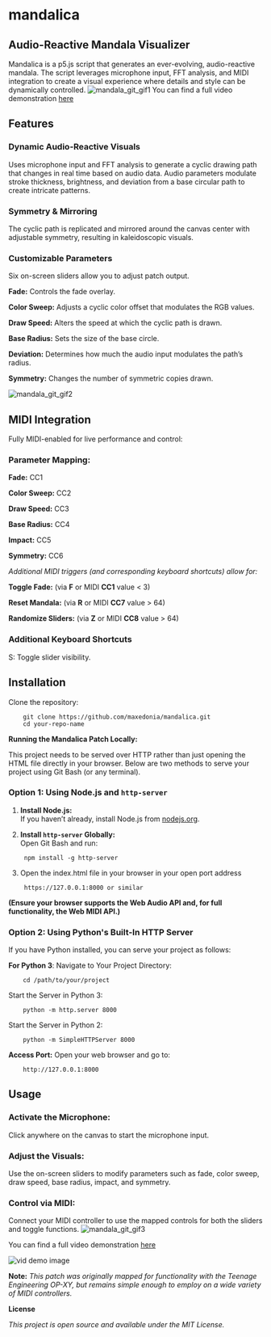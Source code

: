 # mandalica
## **Audio-Reactive Mandala Visualizer**
Mandalica is a p5.js script that generates an ever-evolving, audio-reactive mandala. The script leverages microphone input, FFT analysis, and MIDI integration to create a visual experience where details and style can be dynamically controlled.
![mandala_git_gif1](https://github.com/user-attachments/assets/78146cd2-34ae-4b77-983b-debe260f112f)
You can find a full video demonstration [here](https://youtu.be/O_Std7CS_SE?si=Wob5zYrDjDJRSgMG)
## **Features**
### **Dynamic Audio-Reactive Visuals**
Uses microphone input and FFT analysis to generate a cyclic drawing path that changes in real time based on audio data. Audio parameters modulate stroke thickness, brightness, and deviation from a base circular path to create intricate patterns.

### **Symmetry & Mirroring**
The cyclic path is replicated and mirrored around the canvas center with adjustable symmetry, resulting in kaleidoscopic visuals.

### **Customizable Parameters**

Six on-screen sliders allow you to adjust patch output.

**Fade:** Controls the fade overlay.

**Color Sweep:** Adjusts a cyclic color offset that modulates the RGB values.

**Draw Speed:** Alters the speed at which the cyclic path is drawn.

**Base Radius:** Sets the size of the base circle.

**Deviation:** Determines how much the audio input modulates the path’s radius.

**Symmetry:** Changes the number of symmetric copies drawn.

![mandala_git_gif2](https://github.com/user-attachments/assets/c3733b11-2aed-41c2-b4f4-00ef955e05dc)

## **MIDI Integration**
Fully MIDI-enabled for live performance and control:

### **Parameter Mapping:**
**Fade:** CC1

**Color Sweep:** CC2

**Draw Speed:** CC3

**Base Radius:** CC4

**Impact:** CC5

**Symmetry:** CC6

*Additional MIDI triggers (and corresponding keyboard shortcuts) allow for:*

**Toggle Fade:** (via **F** or MIDI **CC1** value < 3)

**Reset Mandala:** (via **R** or MIDI **CC7** value > 64)

**Randomize Sliders:** (via **Z** or MIDI **CC8** value > 64)


### **Additional Keyboard Shortcuts**
S: Toggle slider visibility.

## **Installation**
Clone the repository:
   
        git clone https://github.com/maxedonia/mandalica.git
        cd your-repo-name

**Running the Mandalica Patch Locally:**

This project needs to be served over HTTP rather than just opening the HTML file directly in your browser. Below are two methods to serve your project using Git Bash (or any terminal).

### Option 1: Using Node.js and `http-server`

1. **Install Node.js:**  
   If you haven’t already, install Node.js from [nodejs.org](https://nodejs.org/).

2. **Install `http-server` Globally:**  
   Open Git Bash and run:
  
        npm install -g http-server

3. Open the index.html file in your browser in your open port address

        https://127.0.0.1:8000 or similar

**(Ensure your browser supports the Web Audio API and, for full functionality, the Web MIDI API.)**

### Option 2: Using Python's Built-In HTTP Server
If you have Python installed, you can serve your project as follows:

**For Python 3**:
Navigate to Your Project Directory:
     
        cd /path/to/your/project
        
Start the Server in Python 3:

        python -m http.server 8000

Start the Server in Python 2:

        python -m SimpleHTTPServer 8000
        
**Access Port:**
Open your web browser and go to:

        http://127.0.0.1:8000

        
## **Usage**
### **Activate the Microphone:**
Click anywhere on the canvas to start the microphone input.

### **Adjust the Visuals:**
Use the on-screen sliders to modify parameters such as fade, color sweep, draw speed, base radius, impact, and symmetry.

### **Control via MIDI:**
Connect your MIDI controller to use the mapped controls for both the sliders and toggle functions.
![mandala_git_gif3](https://github.com/user-attachments/assets/ee781161-89c0-448b-a912-5ff4960b50cc)

You can find a full video demonstration [here](https://youtu.be/O_Std7CS_SE?si=Wob5zYrDjDJRSgMG)

![vid demo image](https://github.com/user-attachments/assets/93c7c1fa-a30f-44ef-a3b6-24087248d96e)


**Note:** *_This patch was originally mapped for functionality with the Teenage Engineering OP-XY, but remains simple enough to employ on a wide variety of MIDI controllers._*

**License**

_This project is open source and available under the MIT License._
